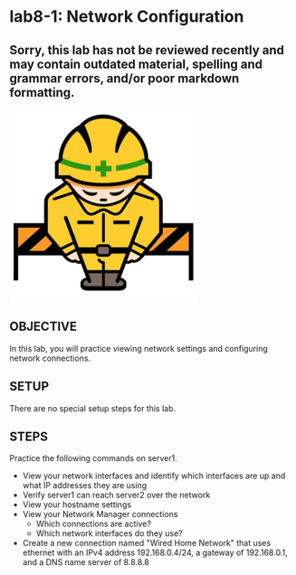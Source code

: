 # lab8-1: Network Configuration
## Sorry, this lab has not be reviewed recently and may contain outdated material, spelling and grammar errors, and/or poor markdown formatting.

![Image of construction sign](../images/ConstructionSign.png)

## OBJECTIVE

In this lab, you will practice viewing network settings and configuring
network connections.

## SETUP

There are no special setup steps for this lab.

## STEPS

Practice the following commands on server1.

- View your network interfaces and identify which interfaces are up and what
  IP addresses they are using
- Verify server1 can reach server2 over the network
- View your hostname settings
- View your Network Manager connections
  - Which connections are active?
  - Which network interfaces do they use?
- Create a new connection named "Wired Home Network" that uses ethernet with 
  an IPv4 address 192.168.0.4/24, a gateway of 192.168.0.1, and a DNS name
  server of 8.8.8.8
